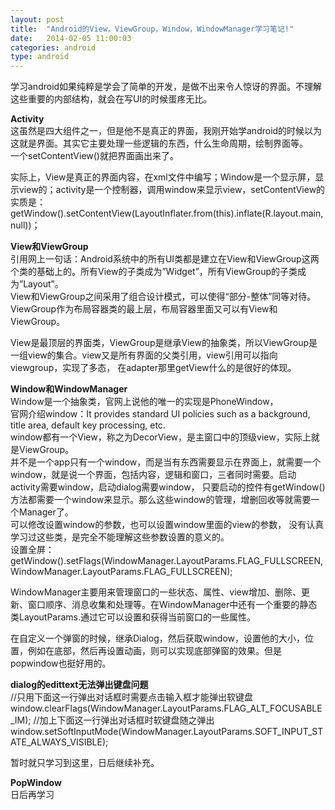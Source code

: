 ```yaml
---
layout: post
title:  "Android的View，ViewGroup，Window，WindowManager学习笔记!"
date:   2014-02-05 11:00:03
categories: android
type: android
---
```


学习android如果纯粹是学会了简单的开发，是做不出来令人惊讶的界面。不理解这些重要的内部结构，就会在写UI的时候蛋疼无比。

**Activity**  
这虽然是四大组件之一，但是他不是真正的界面，我刚开始学android的时候以为这就是界面。其实它主要处理一些逻辑的东西，什么生命周期，绘制界面等。  
一个setContentView()就把界面画出来了。

实际上，View是真正的界面内容，在xml文件中编写；Window是一个显示屏，显示view的；activity是一个控制器，调用window来显示view，setContentView的实质是：  
getWindow().setContentView(LayoutInflater.from(this).inflate(R.layout.main, null))；

**View和ViewGroup**  
引用网上一句话：Android系统中的所有UI类都是建立在View和ViewGroup这两个类的基础上的。所有View的子类成为”Widget”，所有ViewGroup的子类成为”Layout”。  
View和ViewGroup之间采用了组合设计模式，可以使得“部分-整体”同等对待。ViewGroup作为布局容器类的最上层，布局容器里面又可以有View和ViewGroup。

View是最顶层的界面类，ViewGroup是继承View的抽象类，所以ViewGroup是一组view的集合。view又是所有界面的父类引用，view引用可以指向viewgroup，实现了多态，
在adapter那里getView什么的是很好的体现。

**Window和WindowManager**  
Window是一个抽象类，官网上说他的唯一的实现是PhoneWindow，  
官网介绍window：It provides standard UI policies such as a background, title area, default key processing, etc.  
window都有一个View，称之为DecorView，是主窗口中的顶级view，实际上就是ViewGroup。  
并不是一个app只有一个window，而是当有东西需要显示在界面上，就需要一个window，就是说一个界面，包括内容，逻辑和窗口，三者同时需要。启动activity需要window，启动dialog需要window，
只要启动的控件有getWindow()方法都需要一个window来显示。那么这些window的管理，增删回收等就需要一个Manager了。  
可以修改设置window的参数，也可以设置window里面的view的参数，  没有认真学习过这些类，是完全不能理解这些参数设置的意义的。  
设置全屏：  
getWindow().setFlags(WindowManager.LayoutParams.FLAG_FULLSCREEN, WindowManager.LayoutParams.FLAG_FULLSCREEN);

WindowManager主要用来管理窗口的一些状态、属性、view增加、删除、更新、窗口顺序、消息收集和处理等。在WindowManager中还有一个重要的静态类LayoutParams.通过它可以设置和获得当前窗口的一些属性。

在自定义一个弹窗的时候，继承Dialog，然后获取window，设置他的大小，位置，例如在底部，然后再设置动画，则可以实现底部弹窗的效果。但是popwindow也挺好用的。

**dialog的edittext无法弹出键盘问题**  
//只用下面这一行弹出对话框时需要点击输入框才能弹出软键盘
window.clearFlags(WindowManager.LayoutParams.FLAG_ALT_FOCUSABLE_IM);
//加上下面这一行弹出对话框时软键盘随之弹出
window.setSoftInputMode(WindowManager.LayoutParams.SOFT_INPUT_STATE_ALWAYS_VISIBLE);

暂时就只学习到这里，日后继续补充。

**PopWindow**  
日后再学习